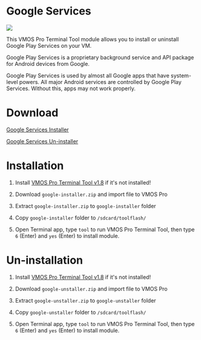 # Google Services

<img src=https://upload.wikimedia.org/wikipedia/commons/thumb/1/11/Google_play_services_logo.svg/160px-Google_play_services_logo.svg.png>


This VMOS Pro Terminal Tool module allows you to install or uninstall Google Play Services on your VM.

Google Play Services is a proprietary background service and API package for Android devices from Google.

Google Play Services is used by almost all Google apps that have system-level powers. All major Android services are controlled by Google Play Services. Without this, apps may not work properly.

# Download

[Google Services Installer](https://www.mediafire.com/file/3muflqhmr6w9ejd/google-installer.zip/file)

[Google Services Un-installer](https://github.com/HuskyDG/VMOSPro_Google_Services/blob/main/google-uninstaller.zip?raw=true)

# Installation

1. Install [VMOS Pro Terminal Tool v1.8](https://github.com/HuskyDG/VMOSPro_RootXposed_Terminal) if it's not installed!

2. Download `google-installer.zip` and import file to VMOS Pro

3. Extract `google-installer.zip` to `google-installer` folder

4. Copy `google-installer` folder to `/sdcard/toolflash/`

5. Open Terminal app, type `tool` to run VMOS Pro Terminal Tool, then type `6` (Enter) and `yes` (Enter) to install module.


# Un-installation

1. Install [VMOS Pro Terminal Tool v1.8](https://github.com/HuskyDG/VMOSPro_RootXposed_Terminal) if it's not installed!

2. Download `google-unstaller.zip` and import file to VMOS Pro

3. Extract `google-unstaller.zip` to `google-unstaller` folder

4. Copy `google-unstaller` folder to `/sdcard/toolflash/`

5. Open Terminal app, type `tool` to run VMOS Pro Terminal Tool, then type `6` (Enter) and `yes` (Enter) to install module.

